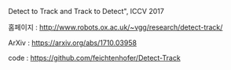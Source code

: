 Detect to Track and Track to Detect", ICCV 2017 

홈페이지 : http://www.robots.ox.ac.uk/~vgg/research/detect-track/

ArXiv : https://arxiv.org/abs/1710.03958

code : https://github.com/feichtenhofer/Detect-Track

